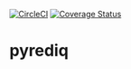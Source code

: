 [![CircleCI](https://circleci.com/gh/okomestudio/pyrediq/tree/development.svg?style=svg)](https://circleci.com/gh/okomestudio/pyrediq/tree/development)
[![Coverage Status](https://coveralls.io/repos/github/okomestudio/pyrediq/badge.svg?branch=development)](https://coveralls.io/github/okomestudio/pyrediq?branch=development)

# pyrediq
